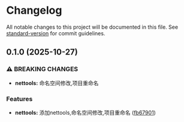 # Changelog

All notable changes to this project will be documented in this file. See [standard-version](https://github.com/conventional-changelog/standard-version) for commit guidelines.

## 0.1.0 (2025-10-27)


### ⚠ BREAKING CHANGES

* **nettools:** 命名空间修改,项目重命名

### Features

* **nettools:** 添加nettools,命名空间修改,项目重命名 ([fb67901](https://github.com/xisobreaker/xiso-common/commit/fb679013610a2692e01772fe2bff221ece27c14a))
